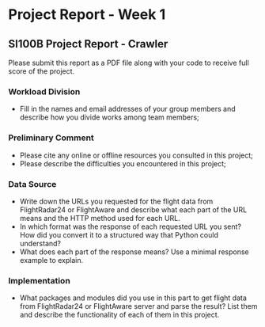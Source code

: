 # Project Report - Week 1

## SI100B Project Report - Crawler

Please submit this report as a PDF file along with your code to receive full score of the project.

### Workload Division

- Fill in the names and email addresses of your group members and describe how you divide works among team members;

### Preliminary Comment

- Please cite any online or offline resources you consulted in this project;
- Please describe the difficulties you encountered in this project;

### Data Source

- Write down the URLs you requested for the flight data from FlightRadar24 or FlightAware and describe what each part of the URL means and the HTTP method used for each URL.
- In which format was the response of each requested URL you sent? How did you convert it to a structured way that Python could understand?
- What does each part of the response means? Use a minimal response example to explain.

### Implementation

- What packages and modules did you use in this part to get flight data from FlightRadar24 or FlightAware server and parse the result? List them and describe the functionality of each of them in this project.
